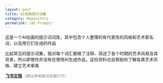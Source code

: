 ```yaml
---
layout: post
title: AI绘画提示词集
category: Repository
permalink: /AI-Prompt/
---
```



这是一个AI绘画的提示词词库，其中包含个人整理的有代表性的风格和艺术家名词，以及用它们生成的作品

比起常见的提示词集，我对每个词汇都做了注释、简述了各个时期的艺术风格及其背景，所以即使你并没有在使用AI生成作品，这份资料也会帮助你了解各类艺术风格、建立艺术审美

[**飞书文档**](https://guemustudio.feishu.cn/wiki/space/7252388265402564609?ccm_open_type=lark_wiki_spaceLink)<span style="font-style: italic; font-size: 0.9em; color: gray;">（建议用电脑浏览器打开）</span>